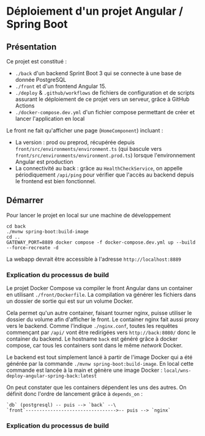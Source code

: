 # Déploiement d'un projet Angular / Spring Boot

## Présentation

Ce projet est constitué :

* `./back` d'un backend Sprint Boot 3 qui se connecte à une base de donnée PostgreSQL
* `./front` et d'un frontend Angular 15.
* `./deploy` & `.github/workflows` de fichiers de configuration et de scripts assurant le déploiement de ce projet vers un serveur, grâce à GitHub Actions
* `./docker-compose.dev.yml` d'un fichier compose permettant de créer et lancer l'application en local

Le front ne fait qu'afficher une page (`HomeComponent`) incluant : 
* La version : prod ou preprod, récupérée depuis `front/src/environments/environment.ts` (qui bascule vers `front/src/environments/environment.prod.ts`) lorsque l'environnement Angular est production
* La connectivité au back : grâce au `HealthCheckService`, on appelle périodiquement `/api/ping` pour vérifier que l'accès au backend depuis le frontend est bien fonctionnel.

## Démarrer

Pour lancer le projet en local sur une machine de développement

```
cd back 
./mvnw spring-boot:build-image
cd ..
GATEWAY_PORT=8889 docker compose -f docker-compose.dev.yml up --build --force-recreate -d
```

La webapp devrait être accessible à l'adresse `http://localhost:8889`

### Explication du processus de build

Le projet Docker Compose va compiler le front Angular dans un container en utilisant `./front/Dockerfile`. La compilation va générer les fichiers dans un dossier de sortie qui est sur un volume Docker.

Cela permet qu'un autre container, faisant tourner nginx, puisse utiliser le dossier du volume afin d'afficher le front. 
Le container nginx fait aussi proxy vers le backend. Comme l'indique `./nginx.conf`, toutes les requêtes commençant par `/api/` vont être redirigées vers `http://back:8080/` donc le container du backend. Le hostname `back` est généré grâce à docker compose, car tous les containers sont dans le même _network_ Docker. 

Le backend est tout simplement lancé à partir de l'image Docker qui a été générée par la commande `./mvnw spring-boot:build-image`. En local cette commande est lancée à la main et génère une image Docker : `local/wns-deploy-angular-spring-back:latest`

On peut constater que les containers dépendent les uns des autres. On définit donc l'ordre de lancement grâce à `depends_on` : 

```text
`db` (postgresql) -- puis --> `back` --\
`front`--------------------------------->-- puis --> `nginx`   
```

### Explication du processus de build

